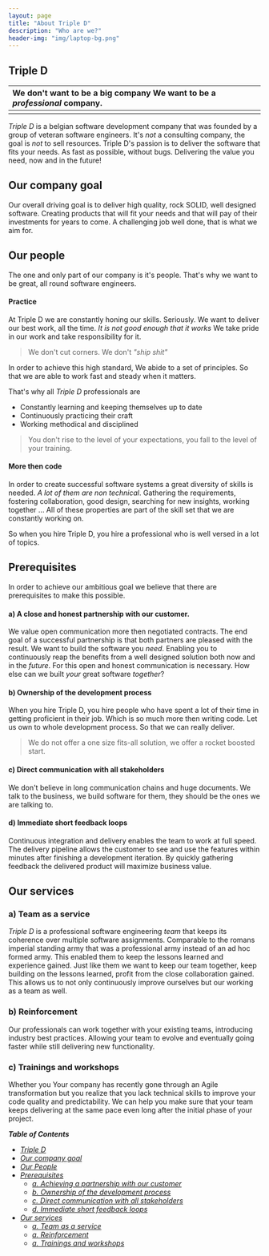 ```yaml
---
layout: page
title: "About Triple D"
description: "Who are we?"
header-img: "img/laptop-bg.png"
---
```

## Triple D  <a name="1"/>

| We don't want to be a big company We want to be a _professional_ company.|
| :-------------|
||

*Triple D* is a belgian software development company that was founded by a group of veteran software engineers. It's *not* a consulting company, the goal is *not* to sell resources. Triple D's passion is to deliver the software that fits your needs. As fast as possible, without bugs.  Delivering the value you need, now and in the future!

## Our company goal  <a name="2"/>

Our overall driving goal is to deliver high quality, rock SOLID, well designed software. Creating products that will fit your needs and that will pay of their investments for years to come. A challenging job well done, that is what we aim for.


## Our people <a name="3"/>

The one and only part of our company is it's people. That's why we want to be great, all round software engineers. 

#### Practice

 At Triple D we are constantly honing our skills. Seriously. We want to deliver our best work, all the time. *It is not good enough that it works* We take pride in our work and take responsibility for it.

  > We don't cut corners. We don't *"ship shit"*
  
   In order to achieve this high standard, We abide to a set of principles. So that we are able to work fast and steady when it matters.


That's why all *Triple D* professionals are

   + Constantly learning and keeping themselves up to date
   + Continuously practicing their craft
   + Working methodical and disciplined
   
> You don't rise to the level of your expectations, you fall to the level of your training.

#### More then code

In order to create successful software systems a great diversity of skills is needed. *A lot of them are non technical*. Gathering the requirements, fostering collaboration, good design, searching for new insights, working together ... All of these properties are part of the skill set that we are constantly working on. 

So when you hire Triple D, you hire a professional who is well versed in a lot of topics.
   
## Prerequisites  <a name="4"/>

In order to achieve our ambitious goal we believe that there are prerequisites to make this possible.

#### a) A close and honest partnership with our customer. <a name="4.a"/>
   We value open communication more then negotiated contracts. The end goal of a successful partnership is that both partners are pleased with the result. We want to build the software you *need*. Enabling you to continuously reap the benefits from a well designed solution both now and in the *future*. For this open and honest communication is necessary. How else can we built *your* great software *together*?


#### b) Ownership of the development process <a name="4.b"/>
When you hire Triple D, you hire people who have spent a lot of their time in getting proficient in their job. Which is so much more then writing code. Let us own to whole development process. So that we can really deliver.

> We do not offer a one size fits-all solution, we offer a rocket boosted start.

#### c) Direct communication with all stakeholders <a name="4.c"/>
We don't believe in long communication chains and huge documents. We talk to the business, we build software for them, they should be the ones we are talking to.


#### d) Immediate short feedback loops <a name="4.d"/>
   Continuous integration and delivery enables the team to work at full speed. The delivery pipeline allows the customer to see and use the features within minutes after finishing a development iteration. By quickly gathering feedback the delivered product will maximize business value. 
   

## Our services <a name="5"/>

### a) Team as a service <a name="5.a"/>
*Triple D* is a professional software engineering *team* that keeps its coherence over multiple software assignments. Comparable to the romans imperial standing army that was a professional army instead of an ad hoc formed army. This enabled them to keep the lessons learned and experience gained. Just like them we want to keep our team together, keep building on the lessons learned, profit from the close collaboration gained. This allows us to not only continuously improve ourselves but our working as a team as well.

### b) Reinforcement <a name="5.b"/>
Our professionals can work together with your existing teams, introducing industry best practices. Allowing your team to evolve and eventually going faster while still delivering new functionality.

### c) Trainings and workshops <a name="5.c"/>
Whether you
Your company has recently gone through an Agile transformation but you realize that you lack technical skills to improve your code quality and predictability. We can help you make sure that your team keeps delivering at the same pace even long after the initial phase of your project.

_**Table of Contents**_

* _[Triple D](#1)_
* _[Our company goal](#2)_
* _[Our People](#3)_
* _[Prerequisites](#4)_
  + _[a. Achieving a partnership with our customer](#4.a)_
  + _[b. Ownership of the development process](#4.b)_
  + _[c. Direct communication with all stakeholders](#4.c)_
  + _[d. Immediate short feedback loops ](#4.d)_
* _[Our services](#5)_
  + _[a. Team as a service](#5.a)_
  + _[a. Reinforcement](#5.b)_
  + _[a. Trainings and workshops](#5.c)_
